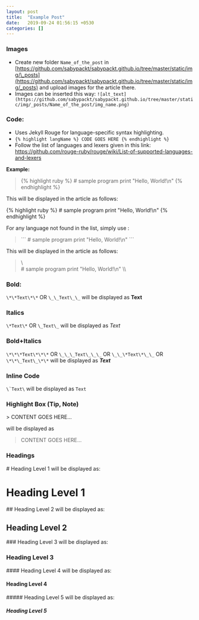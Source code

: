 ```yaml
---
layout: post
title:  "Example Post"
date:   2019-09-24 01:56:15 +0530
categories: []
---
```


### Images

* Create new folder `Name_of_the_post` in [https://github.com/sabypackt/sabypackt.github.io/tree/master/static/img/\_posts](https://github.com/sabypackt/sabypackt.github.io/tree/master/static/img/_posts) and upload images for the article there.
* Images can be inserted this way: `![alt_text](https://github.com/sabypackt/sabypackt.github.io/tree/master/static/img/_posts/Name_of_the_post/img_name.png)`

### Code:

* Uses Jekyll Rouge for language-specific syntax highlighting.
* `{% highlight langName %} CODE GOES HERE {% endhighlight %}`
* Follow the list of languages and lexers given in this link: https://github.com/rouge-ruby/rouge/wiki/List-of-supported-languages-and-lexers

**Example:** 
> \{% highlight ruby %}
> \# sample program
> print "Hello, World!\n"
> \{% endhighlight %}

This will be displayed in the article as follows:

{% highlight ruby %}
\# sample program
print "Hello, World!\n"
{% endhighlight %}

For any language not found in the list, simply use :

> \`\`\`
> \# sample program
> print "Hello, World!\n"
> \`\`\`

This will be displayed in the article as follows:

> \\\
> \# sample program
> print "Hello, World!\n"
> \\\

### Bold:

`\*\*Text\*\*` OR `\_\_Text\_\_` will be displayed as **Text**

### Italics

`\*Text\*` OR `\_Text\_` will be displayed as *Text*

### Bold+Italics

`\*\*\*Text\*\*\*` OR `\_\_\_Text\_\_\_` OR `\_\_\*Text\*\_\_` OR `\*\*\_Text\_\*\*` will be displayed as ***Text***

### Inline Code

``\`Text\``  will be displayed as `Text`

### Highlight Box (Tip, Note)

\> CONTENT GOES HERE...

will be displayed as

> CONTENT GOES HERE...

### Headings

\# Heading Level 1 will be displayed as:
# Heading Level 1
\#\# Heading Level 2 will be displayed as:
## Heading Level 2
\#\#\# Heading Level 3 will be displayed as:
### Heading Level 3
\#\#\#\# Heading Level 4 will be displayed as:
#### Heading Level 4
\#\#\#\#\# Heading Level 5 will be displayed as:
##### Heading Level 5
